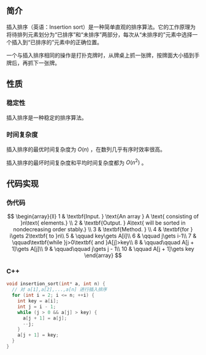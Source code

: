 ## 简介

插入排序（英语：Insertion sort）是一种简单直观的排序算法。它的工作原理为将待排列元素划分为“已排序”和“未排序”两部分，每次从“未排序的”元素中选择一个插入到“已排序的”元素中的正确位置。

一个与插入排序相同的操作是打扑克牌时，从牌桌上抓一张牌，按牌面大小插到手牌后，再抓下一张牌。

## 性质

### 稳定性

插入排序是一种稳定的排序算法。

### 时间复杂度

插入排序的最优时间复杂度为 $O(n)$ ，在数列几乎有序时效率很高。

插入排序的最坏时间复杂度和平均时间复杂度都为 $O(n^2)$  。

## 代码实现

### 伪代码

$$
\begin{array}{ll}
1 & \textbf{Input. } \text{An array } A \text{ consisting of }n\text{ elements.} \\
2 & \textbf{Output. } A\text{ will be sorted in nondecreasing order stably.} \\
3 & \textbf{Method. }  \\
4 & \textbf{for } i\gets 2\textbf{ to }n\\
5 & \qquad key\gets A[i]\\
6 & \qquad j\gets i-1\\
7 & \qquad\textbf{while }j>0\textbf{ and }A[j]>key\\
8 & \qquad\qquad A[j + 1]\gets A[j]\\
9 & \qquad\qquad j\gets j - 1\\
10 & \qquad A[j + 1]\gets key
\end{array}
$$

### C++

```cpp
void insertion_sort(int* a, int n) {
  // 对 a[1],a[2],...,a[n] 进行插入排序
  for (int i = 2; i <= n; ++i) {
    int key = a[i];
    int j = i - 1;
    while (j > 0 && a[j] > key) {
      a[j + 1] = a[j];
      --j;
    }
    a[j + 1] = key;
  }
}
```
